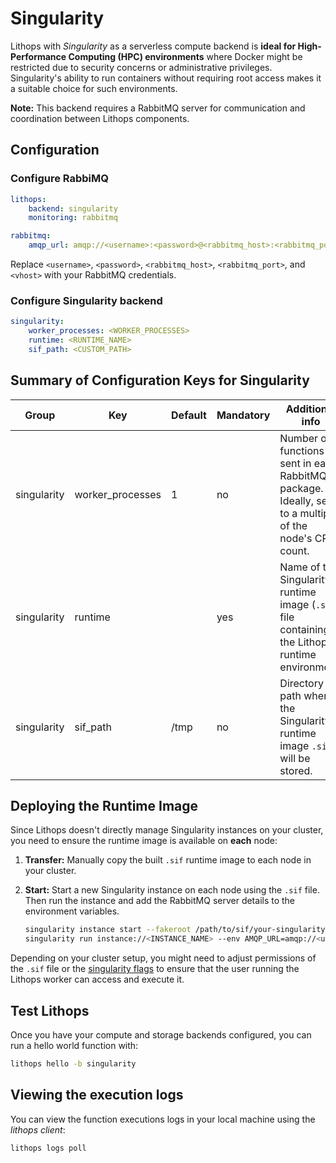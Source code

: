 # Singularity

Lithops with *Singularity* as a serverless compute backend is **ideal for High-Performance Computing (HPC) environments** where Docker might be restricted due to security concerns or administrative privileges. Singularity's ability to run containers without requiring root access makes it a suitable choice for such environments. 

**Note:** This backend requires a RabbitMQ server for communication and coordination between Lithops components.

## Configuration

### Configure RabbiMQ

   ```yaml
   lithops:
       backend: singularity
       monitoring: rabbitmq

   rabbitmq:
       amqp_url: amqp://<username>:<password>@<rabbitmq_host>:<rabbitmq_port>/<vhost> 
   ```

   Replace `<username>`, `<password>`, `<rabbitmq_host>`, `<rabbitmq_port>`, and `<vhost>` with your RabbitMQ credentials. 

### Configure Singularity backend

   ```yaml
   singularity:
       worker_processes: <WORKER_PROCESSES>
       runtime: <RUNTIME_NAME>
       sif_path: <CUSTOM_PATH>
   ```

## Summary of Configuration Keys for Singularity

| Group       | Key                 | Default | Mandatory | Additional info                                                                                                                                               |
|-------------|----------------------|---------|-----------|------------------------------------------------------------------------------------------------------------------------------------------------------------------|
| singularity | worker_processes    |  1  | no       | Number of functions sent in each RabbitMQ package. Ideally, set to a multiple of the node's CPU count.                       |
| singularity | runtime              |    | yes       | Name of the Singularity runtime image (`.sif`) file containing the Lithops runtime environment.                                                                    |
| singularity | sif_path            |  /tmp  | no       | Directory path where the Singularity runtime image  `.sif` will be stored.                                                                       |

## Deploying the Runtime Image

Since Lithops doesn't directly manage Singularity instances on your cluster, you need to ensure the runtime image is available on **each** node:

1. **Transfer:** Manually copy the built `.sif` runtime image to each node in your cluster. 

2. **Start:**  Start a new Singularity instance on each node using the `.sif` file. Then run the instance and add the RabbitMQ server details to the environment variables. 

   ```bash
   singularity instance start --fakeroot /path/to/sif/your-singularity-runtime.sif <INSTANCE_NAME>
   singularity run instance://<INSTANCE_NAME> --env AMQP_URL=amqp://<username>:<password>@<rabbitmq_host>:<rabbitmq_port>/<vhost>
   ```

Depending on your cluster setup, you might need to adjust permissions of the `.sif` file or the [singularity flags](https://docs.sylabs.io/guides/latest/user-guide/cli/singularity_exec.html#singularity-exec) to ensure that the user running the Lithops worker can access and execute it. 


## Test Lithops
Once you have your compute and storage backends configured, you can run a hello world function with:

```bash
lithops hello -b singularity
```

## Viewing the execution logs

You can view the function executions logs in your local machine using the *lithops client*:

```bash
lithops logs poll
```
